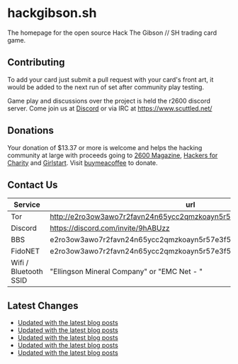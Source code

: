 # hackgibson.sh
The homepage for the open source Hack The Gibson // SH trading card game.


## Contributing

To add your card just submit a pull request with your card's front art, it would be added to the next run of set after community play testing.

Game play and discussions over the project is held the r2600 discord server. Come join us at [Discord](https://discord.com/invite/9hABUzz) or via IRC at https://www.scuttled.net/


## Donations

Your donation of $13.37 or more is welcome and helps the hacking community at large with proceeds going to [2600 Magazine](https://2600.com/), [Hackers for Charity](https://hackersforcharity.org) and [Girlstart](https://girlstart.org).  Visit [buymeacoffee](https://www.buymeacoffee.com/hackgibson.sh) to donate.


## Contact Us

Service | url
-|-
Tor | http://e2ro3ow3awo7r2favn24n65ycc2qmzkoayn5r57e3f56nvjwdcgg32ad.onion
Discord | https://discord.com/invite/9hABUzz
BBS | e2ro3ow3awo7r2favn24n65ycc2qmzkoayn5r57e3f56nvjwdcgg32ad.onion:23
FidoNET | e2ro3ow3awo7r2favn24n65ycc2qmzkoayn5r57e3f56nvjwdcgg32ad.onion:24554
Wifi / Bluetooth SSID | "Ellingson Mineral Company" or "EMC Net - <fidonet address>"

## Latest Changes
<!-- BLOG-POST-LIST:START -->
- [Updated with the latest blog posts](https://github.com/DFW2600/hackgibson.sh/commit/9f57490fce2a44cc9421feddd8afb0b112e1a7b8)
- [Updated with the latest blog posts](https://github.com/DFW2600/hackgibson.sh/commit/dc18d9af27041c1c349ee15b5068ed2707d8e567)
- [Updated with the latest blog posts](https://github.com/DFW2600/hackgibson.sh/commit/73f9639962d63f38643c91f761324f14de846e3a)
- [Updated with the latest blog posts](https://github.com/DFW2600/hackgibson.sh/commit/93cc4c67a35ff68c85daa9958f66b0c24755f364)
- [Updated with the latest blog posts](https://github.com/DFW2600/hackgibson.sh/commit/c093aedb905729998d8eedd2df7d445c3f3c3119)
<!-- BLOG-POST-LIST:END -->
